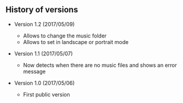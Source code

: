 ## History of versions ##
* Version 1.2 (2017/05/09)
   * Allows to change the music folder
   * Allows to set in landscape or portrait mode

* Version 1.1 (2017/05/07)
   * Now detects when there are no music files and shows an error message

* Version 1.0 (2017/05/06)
   * First public version
